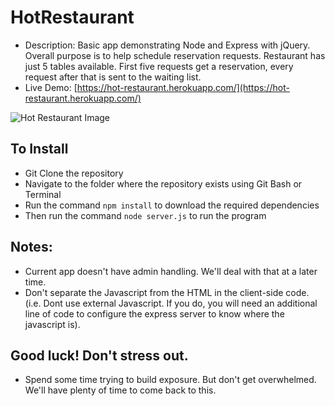 # HotRestaurant
* Description: Basic app demonstrating Node and Express with jQuery. Overall purpose is to help schedule reservation requests. Restaurant has just 5 tables available. First five requests get a reservation, every request after that is sent to the waiting list.
* Live Demo: [https://hot-restaurant.herokuapp.com/](https://hot-restaurant.herokuapp.com/)

![Hot Restaurant Image](https://raw.githubusercontent.com/afhaque/HotRestaurant/master/images-readme/HotRestaurant.png)

## To Install
* Git Clone the repository
* Navigate to the folder where the repository exists using Git Bash or Terminal
* Run the command `npm install` to download the required dependencies
* Then run the command `node server.js` to run the program

## Notes:
* Current app doesn't have admin handling. We'll deal with that at a later time. 
* Don't separate the Javascript from the HTML in the client-side code. (i.e. Dont use external Javascript. If you do, you will need an additional line of code to configure the express server to know where the javascript is).

## Good luck! Don't stress out. 
* Spend some time trying to build exposure. But don't get overwhelmed. We'll have plenty of time to come back to this. 

